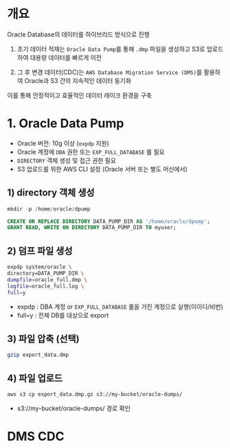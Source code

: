 
# 개요

Oracle Database의 데이터를 하이브리드 방식으로 진행

1. 초기 데이터 적재는 `Oracle Data Pump`를 통해 `.dmp` 파일을 생성하고 S3로 업로드하여 대용량 데이터를 빠르게 이전
    
2. 그 후 변경 데이터(CDC)는 `AWS Database Migration Service (DMS)`를 활용하여 Oracle과 S3 간의 지속적인 데이터 동기화

이를 통해 안정적이고 효율적인 데이터 레이크 환경을 구축


# 1. Oracle Data Pump

- Oracle 버전: 10g 이상 (`expdp` 지원)
- Oracle 계정에 `DBA` 권한 또는 `EXP_FULL_DATABASE` 롤 필요
- `DIRECTORY` 객체 생성 및 접근 권한 필요
- S3 업로드를 위한 AWS CLI 설정 (Oracle 서버 또는 별도 머신에서)


## 1) directory 객체 생성


```sql
mkdir -p /home/oracle/dpump
```

```sql
CREATE OR REPLACE DIRECTORY DATA_PUMP_DIR AS '/home/oracle/dpump';
GRANT READ, WRITE ON DIRECTORY DATA_PUMP_DIR TO myuser;
```


## 2) 덤프 파일 생성

```bash
expdp system/oracle \
directory=DATA_PUMP_DIR \ 
dumpfile=oracle_full.dmp \
logfile=oracle_full.log \
full=y 
```
- expdp : DBA 계정 or `EXP_FULL_DATABASE` 롤을 가진 계정으로 실행(이이디/비번)
- full=y : 전체 DB를 대상으로 export

## 3) 파일 압축 (선택)

```bash
gzip export_data.dmp
```

## 4) 파일 업로드
```bash
aws s3 cp export_data.dmp.gz s3://my-bucket/oracle-dumps/
```
- s3://my-bucket/oracle-dumps/ 경로 확인



# DMS CDC

